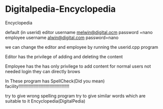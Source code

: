 # Digitalpedia-Encyclopedia
Encyclopedia

default (in userid) editor username melwin@digital.ocm password =nano employee username alwin@digital.com password=nano 

we can change the editor and employee by running the userid.cpp program

Editor has the privilege of adding and deleting the content 

Employee has the has only privilege to add content for normal users not needed login they can directly brows 

In These program has SpellCheck(Did you mean) facility!!!!!!!!!!!!!!!!!!!!!!!!!!!!!!!!!!!!!!!!! 

try to give wrong spelling program try to give similar words which are suitable to it Encyclopedia(DigitalPedia)
